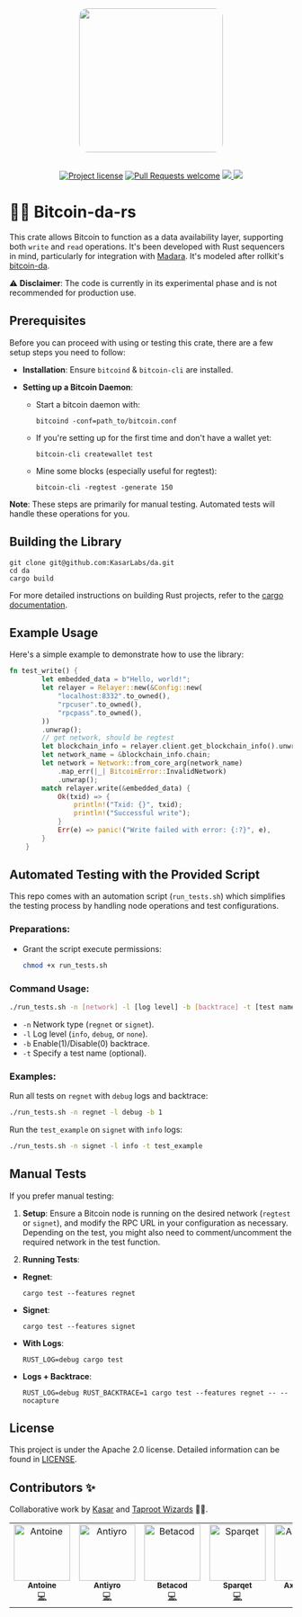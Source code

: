 <!-- markdownlint-disable -->
<div align="center">
<img src="https://i.ibb.co/kM9JL7p/Barknet-tbg.png" height="256" style="border-radius: 15px;">
</div>
<div align="center">
<br />
<!-- markdownlint-restore -->

[![Project license](https://img.shields.io/github/license/kasarlabs/bitcoin-da.svg?style=flat-square)](LICENSE)
[![Pull Requests welcome](https://img.shields.io/badge/PRs-welcome-ff69b4.svg?style=flat-square)](https://github.com/kasarlabs/bitcoin-da/issues?q=is%3Aissue+is%3Aopen+label%3A%22help+wanted%22)
<a href="https://twitter.com/KasarLabs">
<img src="https://img.shields.io/twitter/follow/KasarLabs?style=social"/>
</a>
<a href="https://github.com/kasarlabs/bitcoin-da">
<img src="https://img.shields.io/github/stars/kasarlabs/bitcoin-da?style=social"/>
</a>
</div>

# 🧙‍♂️ Bitcoin-da-rs

This crate allows Bitcoin to function as a data availability layer, supporting both `write` and `read` operations. It's been developed with Rust sequencers in mind, particularly for integration with [Madara](https://github.com/keep-starknet-strange/madara). It's modeled after rollkit's [bitcoin-da](https://github.com/rollkit/bitcoin-da).

⚠️ **Disclaimer**: The code is currently in its experimental phase and is not recommended for production use.

## Prerequisites

Before you can proceed with using or testing this crate, there are a few setup steps you need to follow:

- **Installation**: Ensure `bitcoind` & `bitcoin-cli` are installed.

- **Setting up a Bitcoin Daemon**:

  - Start a bitcoin daemon with:
    ```shell
    bitcoind -conf=path_to/bitcoin.conf
    ```

  - If you're setting up for the first time and don't have a wallet yet:
    ```shell
    bitcoin-cli createwallet test
    ```

  - Mine some blocks (especially useful for regtest):
    ```shell
    bitcoin-cli -regtest -generate 150
    ```

**Note**: These steps are primarily for manual testing. Automated tests will handle these operations for you.

## Building the Library

```shell
git clone git@github.com:KasarLabs/da.git
cd da
cargo build
```

For more detailed instructions on building Rust projects, refer to the [cargo documentation](https://doc.rust-lang.org/stable/cargo/).

## Example Usage

Here's a simple example to demonstrate how to use the library:

```rs
fn test_write() {
        let embedded_data = b"Hello, world!";
        let relayer = Relayer::new(&Config::new(
            "localhost:8332".to_owned(),
            "rpcuser".to_owned(),
            "rpcpass".to_owned(),
        ))
        .unwrap();
        // get network, should be regtest
        let blockchain_info = relayer.client.get_blockchain_info().unwrap();
        let network_name = &blockchain_info.chain;
        let network = Network::from_core_arg(network_name)
            .map_err(|_| BitcoinError::InvalidNetwork)
            .unwrap();
        match relayer.write(&embedded_data) {
            Ok(txid) => {
                println!("Txid: {}", txid);
                println!("Successful write");
            }
            Err(e) => panic!("Write failed with error: {:?}", e),
        }
    }
```

## Automated Testing with the Provided Script

This repo comes with an automation script (`run_tests.sh`) which simplifies the testing process by handling node operations and test configurations.

### Preparations:

- Grant the script execute permissions:
  ```bash
  chmod +x run_tests.sh
  ```

### Command Usage:

```bash
./run_tests.sh -n [network] -l [log level] -b [backtrace] -t [test name]
```

- `-n` Network type (`regnet` or `signet`).
- `-l` Log level (`info`, `debug`, or `none`).
- `-b` Enable(1)/Disable(0) backtrace.
- `-t` Specify a test name (optional).

### Examples:

Run all tests on `regnet` with `debug` logs and backtrace:

```bash
./run_tests.sh -n regnet -l debug -b 1
```

Run the `test_example` on `signet` with `info` logs:

```bash
./run_tests.sh -n signet -l info -t test_example
```

## Manual Tests

If you prefer manual testing:

1. **Setup**: Ensure a Bitcoin node is running on the desired network (`regtest` or `signet`), and modify the RPC URL in your configuration as necessary. Depending on the test, you might also need to comment/uncomment the required network in the test function.

2. **Running Tests**:

  - **Regnet**:
    ```shell
    cargo test --features regnet
    ```

  - **Signet**:
    ```shell
    cargo test --features signet
    ```

  - **With Logs**:
    ```shell
    RUST_LOG=debug cargo test
    ```

  - **Logs + Backtrace**:
    ```shell
    RUST_LOG=debug RUST_BACKTRACE=1 cargo test --features regnet -- --nocapture
    ```

## License

This project is under the Apache 2.0 license. Detailed information can be found in [LICENSE](./LICENSE).

## Contributors ✨

Collaborative work by [Kasar](https://twitter.com/kasarlabs) and [Taproot Wizards](https://twitter.com/TaprootWizards) 🧙‍♂️.

<!-- ALL-CONTRIBUTORS-LIST:START - Do not remove or modify this section -->
<!-- prettier-ignore-start -->
<!-- markdownlint-disable -->
<table>
  <tbody>
    <tr>
      <td align="center" valign="top" width="14.28%"><a href="https://github.com/0xEniotna"><img src="https://avatars.githubusercontent.com/u/101047205?v=4?s=100" width="100px;" alt="Antoine"/><br /><sub><b>Antoine</b></sub></a><br /><a href="https://github.com/kasarlabs/bitcoin-da/commits?author=0xEniotna" title="Code">💻</a></td>
      <td align="center" valign="top" width="14.28%"><a href="https://github.com/antiyro"><img src="https://avatars.githubusercontent.com/u/74653697?v=4?s=100" width="100px;" alt="Antiyro"/><br /><sub><b>Antiyro</b></sub></a><br /><a href="https://github.com/kasarlabs/bitcoin-da/commits?author=antiyro" title="Code">💻</a></td>
      <td align="center" valign="top" width="14.28%"><a href="https://github.com/betacodd"><img src="https://avatars.githubusercontent.com/u/97968794?v=4?s=100" width="100px;" alt="Betacod"/><br /><sub><b>Betacod</b></sub></a><br /><a href="https://github.com/kasarlabs/bitcoin-da/commits?author=betacodd" title="Code">💻</a></td>
      <td align="center" valign="top" width="14.28%"><a href="https://github.com/sparqet"><img src="https://avatars.githubusercontent.com/u/37338401?v=4?s=100" width="100px;" alt="Sparqet"/><br /><sub><b>Sparqet</b></sub></a><br /><a href="https://github.com/kasarlabs/bitcoin-da/commits?author=Sparqet" title="Code">💻</a></td>
      <td align="center" valign="top" width="14.28%"><a href="https://github.com/axelizsak"><img src="https://avatars.githubusercontent.com/u/98711930?v=4?s=100" width="100px;" alt="Axel Izsak"/><br /><sub><b>Axel Izsak</b></sub></a><br /><a href="https://github.com/kasarlabs/bitcoin-da/commits?author=axelizsak" title="Code">💻</a></td>
      <td align="center" valign="top" width="14.28%"><a href="https://github.com/zarboq"><img src="https://avatars.githubusercontent.com/u/37303126?v=4?s=100" width="100px;" alt="Zarboq"/><br /><sub><b>Zarboq</b></sub></a><br /><a href="https://github.com/kasarlabs/bitcoin-da/commits?author=zarboq" title="Code">💻</a></td>
    </tr>
  </tbody>
</table>